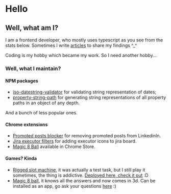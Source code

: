 # Hello

## Well, what am I?

I am a frontend developer, who mostly uses typescript as you see from the stats below. Sometimes I write [articles](https://dev.to/bwca) to share my findings ^_^

Coding is my hobby which became my work. So I need another hobby...

### Well, what I maintain?

#### NPM packages
* [iso-datestring-validator](https://www.npmjs.com/package/iso-datestring-validator) for validating string representation of dates;
* [property-string-path](https://www.npmjs.com/package/property-string-path) for generating string representations of all property paths in an object of any depth.

And a bunch of less popular ones.

#### Chrome extensions
* [Promoted posts blocker](https://github.com/Bwca/browser-extension__linkedin-antiprom) for removing promoted posts from LinkedinIn.
* [Jira executor filters](https://github.com/Bwca/browser-extension__jira-executors-filter) for adding executor icons to jira board.
* [Magic 8 Ball](https://chrome.google.com/webstore/detail/magic-8-ball/hkhipapgpdambeamafdciafnlgppedlg?hl=en) available in Chrome Store.

#### Games? Kinda
* [Rigged slot machine](https://github.com/Bwca/test__slot-machine), it was actually a test task, but I still play it sometimes, the thing is addictive. [Deployed here, check it out](https://bwca.github.io/test__slot-machine/) :D
* [Magic 8 ball](https://github.com/Bwca/app__magic-8-ball), it knows all the answers and now comes in 3d. Can be installed as an app, go ask your questions [here](https://bwca.github.io/app__magic-8-ball/) :)

